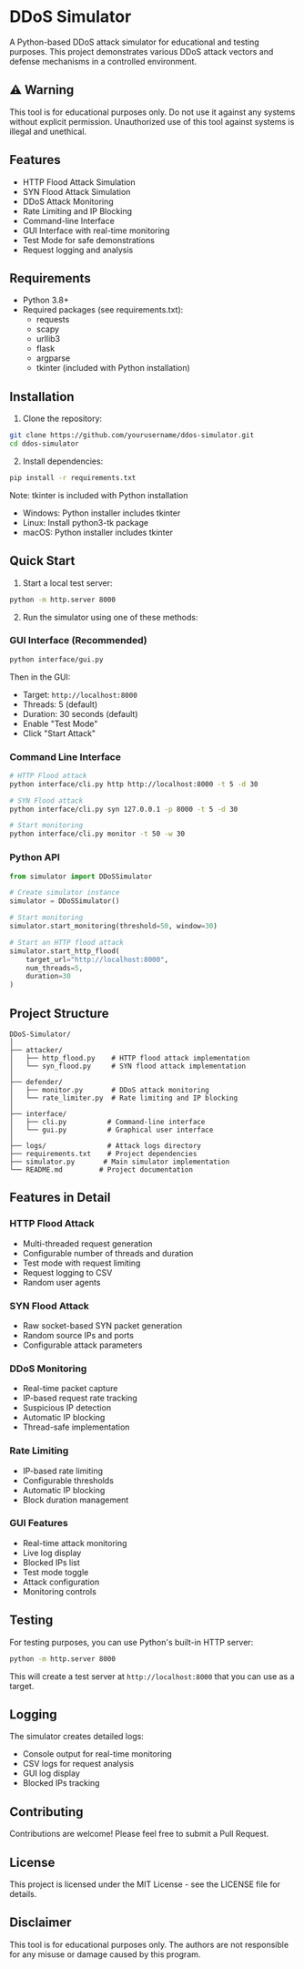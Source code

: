 # DDoS Simulator

A Python-based DDoS attack simulator for educational and testing purposes. This project demonstrates various DDoS attack vectors and defense mechanisms in a controlled environment.

## ⚠️ Warning

This tool is for educational purposes only. Do not use it against any systems without explicit permission. Unauthorized use of this tool against systems is illegal and unethical.

## Features

- HTTP Flood Attack Simulation
- SYN Flood Attack Simulation
- DDoS Attack Monitoring
- Rate Limiting and IP Blocking
- Command-line Interface
- GUI Interface with real-time monitoring
- Test Mode for safe demonstrations
- Request logging and analysis

## Requirements

- Python 3.8+
- Required packages (see requirements.txt):
  - requests
  - scapy
  - urllib3
  - flask
  - argparse
  - tkinter (included with Python installation)

## Installation

1. Clone the repository:

```bash
git clone https://github.com/yourusername/ddos-simulator.git
cd ddos-simulator
```

2. Install dependencies:

```bash
pip install -r requirements.txt
```

Note: tkinter is included with Python installation

- Windows: Python installer includes tkinter
- Linux: Install python3-tk package
- macOS: Python installer includes tkinter

## Quick Start

1. Start a local test server:

```bash
python -m http.server 8000
```

2. Run the simulator using one of these methods:

### GUI Interface (Recommended)

```bash
python interface/gui.py
```

Then in the GUI:

- Target: `http://localhost:8000`
- Threads: 5 (default)
- Duration: 30 seconds (default)
- Enable "Test Mode"
- Click "Start Attack"

### Command Line Interface

```bash
# HTTP Flood attack
python interface/cli.py http http://localhost:8000 -t 5 -d 30

# SYN Flood attack
python interface/cli.py syn 127.0.0.1 -p 8000 -t 5 -d 30

# Start monitoring
python interface/cli.py monitor -t 50 -w 30
```

### Python API

```python
from simulator import DDoSSimulator

# Create simulator instance
simulator = DDoSSimulator()

# Start monitoring
simulator.start_monitoring(threshold=50, window=30)

# Start an HTTP flood attack
simulator.start_http_flood(
    target_url="http://localhost:8000",
    num_threads=5,
    duration=30
)
```

## Project Structure

```
DDoS-Simulator/
│
├── attacker/
│   ├── http_flood.py    # HTTP flood attack implementation
│   └── syn_flood.py     # SYN flood attack implementation
│
├── defender/
│   ├── monitor.py       # DDoS attack monitoring
│   └── rate_limiter.py  # Rate limiting and IP blocking
│
├── interface/
│   ├── cli.py          # Command-line interface
│   └── gui.py          # Graphical user interface
│
├── logs/               # Attack logs directory
├── requirements.txt    # Project dependencies
├── simulator.py       # Main simulator implementation
└── README.md         # Project documentation
```

## Features in Detail

### HTTP Flood Attack

- Multi-threaded request generation
- Configurable number of threads and duration
- Test mode with request limiting
- Request logging to CSV
- Random user agents

### SYN Flood Attack

- Raw socket-based SYN packet generation
- Random source IPs and ports
- Configurable attack parameters

### DDoS Monitoring

- Real-time packet capture
- IP-based request rate tracking
- Suspicious IP detection
- Automatic IP blocking
- Thread-safe implementation

### Rate Limiting

- IP-based rate limiting
- Configurable thresholds
- Automatic IP blocking
- Block duration management

### GUI Features

- Real-time attack monitoring
- Live log display
- Blocked IPs list
- Test mode toggle
- Attack configuration
- Monitoring controls

## Testing

For testing purposes, you can use Python's built-in HTTP server:

```bash
python -m http.server 8000
```

This will create a test server at `http://localhost:8000` that you can use as a target.

## Logging

The simulator creates detailed logs:

- Console output for real-time monitoring
- CSV logs for request analysis
- GUI log display
- Blocked IPs tracking

## Contributing

Contributions are welcome! Please feel free to submit a Pull Request.

## License

This project is licensed under the MIT License - see the LICENSE file for details.

## Disclaimer

This tool is for educational purposes only. The authors are not responsible for any misuse or damage caused by this program.
